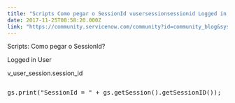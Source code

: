 ```yaml
---
title: "Scripts Como pegar o SessionId vusersessionsessionid Logged in User"
date: 2017-11-25T08:58:20.000Z
link: "https://community.servicenow.com/community?id=community_blog&sys_id=71dda6e9dbd0dbc01dcaf3231f9619f7"
---
```

<p>Scripts: Como pegar o SessionId?</p><p></p><p>Logged in User</p><p></p><p>v_user_session.session_id</p><p></p><p></p><p></p><pre __default_attr="javascript" __jive_macro_name="code" class="jive_macro_code _jivemacro_uid_15115787848811774 jive_text_macro" data-renderedposition="176_8_1192_16" jivemacro_uid="_15115787848811774"><p>gs.print("SessionId = " + gs.getSession().getSessionID());</p></pre>